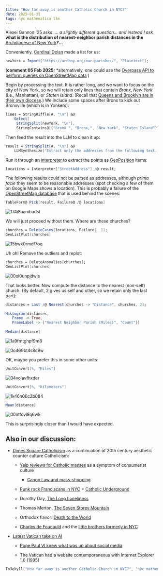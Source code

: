 ```yaml
---
title: "How far away is another Catholic Church in NYC?"
date: 2025-01-31
tags: nyc mathematica llm
---
```


Alexei Gannon '25 asks: *... a slightly different question... and instead I ask* **what is the distribution of nearest-neighbor parish distances in the** [Archdiocese of New York](https://archny.org)**?...** 

Conveniently, [Cardinal Dolan](https://archny.org/about/cardinal-dolan/) made a list for us:

```mathematica
newYork = Import["https://archny.org/our-parishes/", "Plaintext"];
```

(**comment 05 Feb 2025:** *alternatively, one could use the  [Overpass API to perform queries on OpenStreetMap data](https://community.wolfram.com/groups/-/m/t/3377303) )

Begin by processing the text. It is rather long, and we want to focus on the city of New York, so we will retain only lines that contain *Bronx*, *New York* (i.e., Manhattan), or *Staten Island*.  (Recall that [Queens and Brooklyn are in their own diocese](https://en.wikipedia.org/wiki/List_of_churches_in_the_Roman_Catholic_Diocese_of_Brooklyn).)  We include some spaces after Bronx to kick out Bronxville (which is in Yonkers):

```mathematica
lines = StringRiffle[#, "\n"] &@
    Select[
     StringSplit[newYork, "\n"], 
     StringContainsQ[{"Bronx ", "Bronx,", "New York", "Staten Island"}]];
```

Then feed the result into the LLM to clean it up:

```mathematica
result = StringSplit[#, "\n"] &@
    LLMSynthesize["Extract only the addresses from the following text. Put each address on its own line. Write the address in the form: 123 Main Street, Anytown,  NY 12345. Do not include any other information, such as markdown.  Here is the text:\n" <> lines];
```

Run it through an [interpreter](http://reference.wolfram.com/language/ref/interpreter/StreetAddress.html) to extract the points as [GeoPosition](http://reference.wolfram.com/language/ref/GeoPosition.html) items: 

```mathematica
locations = Interpreter["StreetAddress"] /@ result;
```

The following results could not be parsed as addresses, although *prima facie* they seem to be reasonable addresses (spot checking a few of them on Google Maps shows a location). This is probably a failure of the [OpenStreetMap database](http://reference.wolfram.com/language/ref/interpreter/StreetAddress.html) that is used behind the scenes:

```mathematica
TableForm@ Pick[result, FailureQ /@ locations]
```

![174i8aambadst](/blog/images/2025/1/31/174i8aambadst.png)

We will just proceed without them.  Where are these churches?

```mathematica
churches = DeleteCases[locations, Failure[__]];
GeoListPlot[churches]
```

![15bwk0rmdf7oq](/blog/images/2025/1/31/15bwk0rmdf7oq.png)

Uh oh! Remove the outliers and replot: 

```mathematica
churches = DeleteAnomalies[churches];
GeoListPlot[churches]
```

![00ol0unpjdwls](/blog/images/2025/1/31/00ol0unpjdwls.png)

That looks better. Now compute the distance to the nearest (non-self) church. (By default, 2 gives us self and other, so we retain only the last part):

```mathematica
distances = Last /@ Nearest[churches -> "Distance", churches, 2]; 
 
Histogram[distances, 
   Frame -> True, 
   FrameLabel -> {"Nearest Neighbor Parish (Miles)", "Count"}] 
 
Median[distance]
```

![1a9fmtghpf9m8](/blog/images/2025/1/31/1a9fmtghpf9m8.png)

![0o469bt4s8c9w](/blog/images/2025/1/31/0o469bt4s8c9w.png)

OK, maybe you prefer this in some other units:

```mathematica
UnitConvert[%, "Miles"]
```

![04voiavfhxder](/blog/images/2025/1/31/04voiavfhxder.png)

```mathematica
UnitConvert[%, "Kilometers"]
```

![1k46h00c2b084](/blog/images/2025/1/31/1k46h00c2b084.png)

```mathematica
Mean[distance]
```

![00ntfovi8q6wk](/blog/images/2025/1/31/00ntfovi8q6wk.png)

This is surprisingly closer than I would have expected.

## Also in our discussion:

- [Dimes Square Catholicism](https://www.nytimes.com/2022/08/09/opinion/nyc-catholicism-dimes-square-religion.html) as a continuation of 20th century aesthetic counter culture Catholicism: 

    - [Yelp reviews for Catholic masses](https://www.yelp.com/search?find_desc=Catholic+Mass&find_loc=New+York%2C+NY) as a symptom of consumerist culture

        - [Canon Law and mass-shopping]( https://canonlawmadeeasy.com/2008/04/11/parish-registration/ )

    - [Punk rock Franciscans in NYC](https://www.nytimes.com/2007/04/22/nyregion/thecity/22monk.html)  = [Catholic Underground](https://www.catholicunderground.net)

    - Dorothy Day, [The Long Loneliness](https://amzn.to/4hEcetc)

    - Thomas Merton, [The Seven Storey Mountain](https://amzn.to/3Ej3QkJ)

    - Orthodox flavor: [Death to the World](https://deathtotheworld.com/)  

    - [Charles de Foucauld](https://en.wikipedia.org/wiki/Charles_de_Foucauld) and the [little brothers formerly in NYC](https://www.nytimes.com/2008/07/03/nyregion/03order.html)

- [Latest Vatican take on AI](https://www.vatican.va/roman_curia/congregations/cfaith/documents/rc_ddf_doc_20250128_antiqua-et-nova_en.html)

    - [Pope Paul VI knew what was up about social media](https://www.vatican.va/archive/hist_councils/ii_vatican_council/documents/vat-ii_decree_19631204_inter-mirifica_en.html) 

    - The Vatican had a website contemporaneous with Internet Explorer 1.0 (1995)

```mathematica
ToJekyll["How far away is another Catholic Church in NYC?", "nyc mathematica llm"]
```

